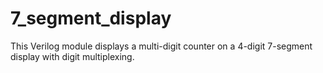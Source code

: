 # 7_segment_display
This Verilog module displays a multi-digit counter on a 4-digit 7-segment display with digit multiplexing.

